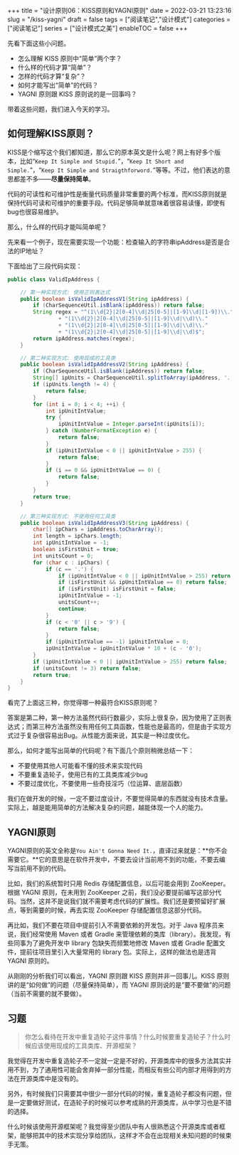 +++
title = "设计原则06：KISS原则和YAGNI原则"
date = 2022-03-21 13:23:16
slug = "/kiss-yagni"
draft = false
tags = ["阅读笔记","设计模式"]
categories = ["阅读笔记"]
series = ["设计模式之美"]
enableTOC = false
+++

先看下面这些小问题。

- 怎么理解 KISS 原则中“简单”两个字？
- 什么样的代码才算“简单”？
- 怎样的代码才算“复杂”？
- 如何才能写出“简单”的代码？
- YAGNI 原则跟 KISS 原则说的是一回事吗？

带着这些问题，我们进入今天的学习。

## 如何理解KISS原则？
KISS是个缩写这个我们都知道，那么它的原本英文是什么呢？网上有好多个版本，比如“`Keep It Simple and Stupid.`”，“`Keep It Short and Simple.`”，“`Keep It Simple and Straigthforword.`”等等。不过，他们表达的意思都差不多——**尽量保持简单**。



代码的可读性和可维护性是衡量代码质量非常重要的两个标准，而KISS原则就是保持代码可读和可维护的重要手段。代码足够简单就意味着很容易读懂，即使有bug也很容易维护。



那么，什么样的代码才能叫简单呢？



先来看一个例子，现在需要实现一个功能：检查输入的字符串ipAddress是否是合法的IP地址？

下面给出了三段代码实现：

```java
public class ValidIpAddress {

    // 第一种实现方式: 使用正则表达式
    public boolean isValidIpAddressV1(String ipAddress) {
        if (CharSequenceUtil.isBlank(ipAddress)) return false;
        String regex = "^(1\\d{2}|2[0-4]\\d|25[0-5]|[1-9]\\d|[1-9])\\."
                + "(1\\d{2}|2[0-4]\\d|25[0-5]|[1-9]\\d|\\d)\\."
                + "(1\\d{2}|2[0-4]\\d|25[0-5]|[1-9]\\d|\\d)\\."
                + "(1\\d{2}|2[0-4]\\d|25[0-5]|[1-9]\\d|\\d)$";
        return ipAddress.matches(regex);
    }

    // 第二种实现方式: 使用现成的工具类
    public boolean isValidIpAddressV2(String ipAddress) {
        if (CharSequenceUtil.isBlank(ipAddress)) return false;
        String[] ipUnits = CharSequenceUtil.splitToArray(ipAddress, '.');
        if (ipUnits.length != 4) {
            return false;
        }
        for (int i = 0; i < 4; ++i) {
            int ipUnitIntValue;
            try {
                ipUnitIntValue = Integer.parseInt(ipUnits[i]);
            } catch (NumberFormatException e) {
                return false;
            }
            if (ipUnitIntValue < 0 || ipUnitIntValue > 255) {
                return false;
            }
            if (i == 0 && ipUnitIntValue == 0) {
                return false;
            }
        }
        return true;
    }

    // 第三种实现方式: 不使用任何工具类
    public boolean isValidIpAddressV3(String ipAddress) {
        char[] ipChars = ipAddress.toCharArray();
        int length = ipChars.length;
        int ipUnitIntValue = -1;
        boolean isFirstUnit = true;
        int unitsCount = 0;
        for (char c : ipChars) {
            if (c == '.') {
                if (ipUnitIntValue < 0 || ipUnitIntValue > 255) return false;
                if (isFirstUnit && ipUnitIntValue == 0) return false;
                if (isFirstUnit) isFirstUnit = false;
                ipUnitIntValue = -1;
                unitsCount++;
                continue;
            }
            if (c < '0' || c > '9') {
                return false;
            }
            if (ipUnitIntValue == -1) ipUnitIntValue = 0;
            ipUnitIntValue = ipUnitIntValue * 10 + (c - '0');
        }
        if (ipUnitIntValue < 0 || ipUnitIntValue > 255) return false;
        if (unitsCount != 3) return false;
        return true;
    }
}
```

看完了上面这三种，你觉得哪一种最符合KISS原则呢？

答案是第二种，第一种方法虽然代码行数最少，实际上很复杂，因为使用了正则表达式；而第三种方法虽然没有用任何工具函数，性能也是最高的，但是由于实现方式过于复杂很容易出Bug。从性能方面来说，其实是一种过度优化。



那么，如何才能写出简单的代码呢？有下面几个原则稍微总结一下：

- 不要使用其他人可能看不懂的技术来实现代码
- 不要重复造轮子，使用已有的工具类库减少bug
- 不要过度优化，不要使用一些奇技淫巧（位运算、底层函数）

我们在做开发的时候，一定不要过度设计，不要觉得简单的东西就没有技术含量。实际上，越是能用简单的方法解决复杂的问题，越能体现一个人的能力。



## YAGNI原则

YAGNI原则的英文全称是`You Ain't Gonna Need It.`，直译过来就是：**你不会需要它。**它的意思是在软件开发中，不要去设计当前用不到的功能，不要去编写当前用不到的代码。





比如，我们的系统暂时只用 Redis 存储配置信息，以后可能会用到 ZooKeeper。根据 YAGNI 原则，在未用到 ZooKeeper 之前，我们没必要提前编写这部分代码。当然，这并不是说我们就不需要考虑代码的扩展性。我们还是要预留好扩展点，等到需要的时候，再去实现 ZooKeeper 存储配置信息这部分代码。



再比如，我们不要在项目中提前引入不需要依赖的开发包。对于 Java 程序员来说，我们经常使用 Maven 或者 Gradle 来管理依赖的类库（library）。我发现，有些同事为了避免开发中 library 包缺失而频繁地修改 Maven 或者 Gradle 配置文件，提前往项目里引入大量常用的 library 包。实际上，这样的做法也是违背 YAGNI 原则的。



从刚刚的分析我们可以看出，YAGNI 原则跟 KISS 原则并非一回事儿。KISS 原则讲的是“如何做”的问题（尽量保持简单），而 YAGNI 原则说的是“要不要做”的问题（当前不需要的就不要做）。



## 习题

> 你怎么看待在开发中重复造轮子这件事情？什么时候要重复造轮子？什么时候应该使用现成的工具类库、开源框架？

我觉得在开发中重复造轮子不一定就一定是不好的，开源类库中的很多方法其实并用不到，为了通用性可能会舍弃掉一部分性能，而相反有些公司内部才用得到的方法在开源类库中是没有的。

另外，有时候我们只需要其中很少一部分代码的时候，重复造轮子都没有问题，但是一定要做好测试，在造轮子的时候可以参考成熟的开源类库，从中学习也是不错的选择。

什么时候该使用开源框架呢？我觉得至少团队中有人很熟悉这个开源类库或者框架，能够把其中的技术实现分享给团队，这样才不会在出现相关未知问题的时候束手无策。





